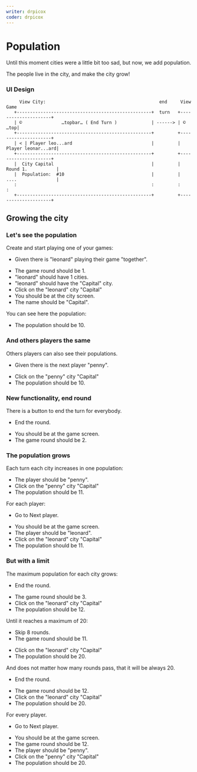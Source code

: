 ```yaml
---
writer: drpicox
coder: drpicox
---
```

# Population

Until this moment cities were a little bit too sad,
but now, we add population.

The people live in the city, and make the city grow!

### UI Design

```                                                                                
     View City:                                           end     View Game
   +---------------------------------------------------+  turn   +---------------------+
   | ©               …topbar… ( End Turn )             | ------> | ©               …top|
   +---------------------------------------------------+         +---------------------+
   | < | Player leo...ard                              |         |  Player leonar...ard|
   +---------------------------------------------------+         +---------------------+
   |  City Capital                                     |         |  Round 1.           |
   |  Population:  #10                                 |         |  ....               |
   :                                                   :         :                     :
   +---------------------------------------------------+         +---------------------+                                                                                              
```                                                                 

## Growing the city

### Let's see the population

Create and start playing one of your games: 

 * Given there is "leonard" playing their game "together".
 <!-- SNAPSHOT status=200 -->  
 * The game round should be 1.
 * "leonard" should have 1 cities. 
 * "leonard" should have the "Capital" city.
 * Click on the "leonard" city "Capital"
 * You should be at the city screen.
 * The name should be "Capital".

You can see here the population:

 * The population should be 10.

### And others players the same

Others players can also see their populations.

 * Given there is the next player "penny".
 <!-- SNAPSHOT status=200 -->
 * Click on the "penny" city "Capital"
 * The population should be 10.

### New functionality, end round

There is a button to end the turn for everybody.

 * End the round.
 <!-- SNAPSHOT status=200 -->
 * You should be at the game screen.
 * The game round should be 2.

### The population grows

Each turn each city increases in one population:

 * The player should be "penny".
 * Click on the "penny" city "Capital"
 * The population should be 11.

For each player:
 
 * Go to Next player.
 <!-- SNAPSHOT status=200 -->
 * You should be at the game screen.
 * The player should be "leonard".
 * Click on the "leonard" city "Capital"
 * The population should be 11.

### But with a limit

The maximum population for each city grows:

 * End the round.
 <!-- SNAPSHOT status=200 -->
 * The game round should be 3.
 * Click on the "leonard" city "Capital"
 * The population should be 12.

Until it reaches a maximum of 20:

 * Skip 8 rounds.
 * The game round should be 11.
 <!-- SNAPSHOT status=200 -->
 * Click on the "leonard" city "Capital"
 * The population should be 20.

And does not matter how many rounds pass, that it will be always 20.

 * End the round.
 <!-- SNAPSHOT status=200 -->
 * The game round should be 12.
 * Click on the "leonard" city "Capital"
 * The population should be 20.

For every player.

 * Go to Next player.
 <!-- SNAPSHOT status=200 -->
 * You should be at the game screen.
 * The game round should be 12.
 * The player should be "penny".
 * Click on the "penny" city "Capital"
 * The population should be 20.





